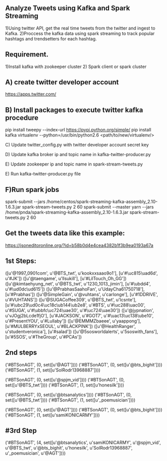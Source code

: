 ﻿
Analyze Tweets using Kafka and Spark Streaming
-------------------------------------------------
1)Using twitter API, get the real time tweets from the twitter and ingest to Kafka.
2)Proccess the kafka data using spark streaming to track popular hashtags and trendsetters for each hashtag.



Requirement.
----------------
1)Install kafka with zookeeper cluster
2) Spark client or spark cluster




A) create twitter developer account
---------------------------------------
https://apps.twitter.com/


B) Install packages to execute twitter kafka procedure
------------------------------------------------------
pip install tweepy --index-url https://pypi.python.org/simple/
pip install kafka 
virtualenv --python=/usr/bin/python2.6 <path/to/new/virtualenv/>



C) Update twitter_config.py with twitter developer account secret key

D) Update kafka broker ip and topic name in kafka-twitter-producer.py 

E) Update zookeeper ip and topic name in spark-stream-tweets.py

E) Run kafka-twitter-producer.py  file



F)Run spark jobs
----------------------------------------------
spark-submit --jars /home/centos/spark-streaming-kafka-assembly_2.10-1.6.3.jar spark-stream-tweets.py 2 60
spark-submit --master yarn --jars /home/pnda/spark-streaming-kafka-assembly_2.10-1.6.3.jar spark-stream-tweets.py 2 60 





Get the tweets data like this example:
----------------------------------------------------------------------
https://jsoneditoronline.org/?id=b58b0d4e4cea4382b1f3b9ea0193a67a


1st Steps:
----------------------------------------------------------------------------------------
([u'@1997_0901com', u'@BTS_twt', u'kookxxsaao9o1'], [u'#\uc815\uad6d', u'#JK'])
([u'@taengame', u'llsukill'], [u'#LilTouch_Oh_GG'])
([u'@kimtaehyung_net', u'@BTS_twt', u'1230_1013_jimin'], [u'#\ubdd4', u'#\ud0dc\ud615'])
([u'@PrabhasSaahoFan', u'UdayCha61750718'], [u'#Prabhas'])
([u'@SimpleGain', u'@vuhtans', u'carlonge'], [u'#1DDRIVE', u'#VUHTANS'])
([u'@SUGACoffee309', u'@BTS_twt', u'lcsnte'], [u'#\ubc29\ud0c4\uc18c\ub144\ub2e8', u'#BTS', u'#\uc288\uac00', u'#SUGA', u'#\ubbfc\uc724\uae30', u'#\uc724\uae30'])
([u'@jypnation', u'vJOgj2bLcde1fjO'], [u'#JACKSON', u'#GOT7', u'#\uac13\uc138\ube10', u'#PresentYOU', u'#Lullaby'])
([u'@EMMMZbaeee', u'yaappong'], [u'#MULBERRYxSEOUL', u'#BLACKPINK'])
([u'@HealthRanger', u'studentveronica'], [u'#salad'])
([u'@5sosworldalerts', u'5soswith_fans'], [u'#5SOS', u'#TheGroup', u'#PCAs'])


2nd steps
-----------------------
('#BTSonAGT', (0, set([u'@AGT'])))
('#BTSonAGT', (0, set([u'@bts_bighit'])))
('#BTSonAGT', (1, set([u'SolRodr13968887'])))

('#BTSonAGT', (0, set([u'@spjm_vid'])))
('#BTSonAGT', (0, set([u'@BTS_twt'])))
('#BTSonAGT', (1, set([u'honesilk'])))


('#BTSonAGT', (0, set([u'@btsanalytics'])))
('#BTSonAGT', (0, set([u'@BTS_twt'])))
('#BTSonAGT', (1, set([u'_poemusician'])))

('#BTSonAGT', (0, set([u'@AGT'])))
('#BTSonAGT', (0, set([u'@bts_bighit'])))
('#BTSonAGT', (1, set([u'samiKONICARMY'])))



#3rd Step
------------------------------
('#BTSonAGT', (4, set([u'@btsanalytics', u'samiKONICARMY', u'@spjm_vid', u'@BTS_twt', u'@bts_bighit', u'honesilk', u'SolRodr13968887', u'_poemusician', u'@AGT'])))


